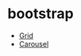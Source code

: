 # bootstrap
- [Grid](https://malikdahmany.github.io/grid-bootstrap/)<br>
- [Carousel](https://malikdahmany.github.io/grid-bootstrap/index.html)<br>
